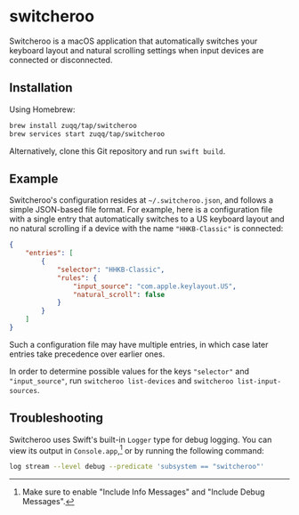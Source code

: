 # switcheroo

Switcheroo is a macOS application that automatically switches your keyboard
layout and natural scrolling settings when input devices are connected or
disconnected.

## Installation

Using Homebrew:

```bash
brew install zuqq/tap/switcheroo
brew services start zuqq/tap/switcheroo
```

Alternatively, clone this Git repository and run `swift build`.

## Example

Switcheroo's configuration resides at `~/.switcheroo.json`, and follows a
simple JSON-based file format. For example, here is a configuration file with a
single entry that automatically switches to a US keyboard layout and no natural
scrolling if a device with the name `"HHKB-Classic"` is connected:

```json
{
    "entries": [
        {
            "selector": "HHKB-Classic",
            "rules": {
                "input_source": "com.apple.keylayout.US",
                "natural_scroll": false
            }
        }
    ]
}
```

Such a configuration file may have multiple entries, in which case later
entries take precedence over earlier ones.

In order to determine possible values for the keys `"selector"` and
`"input_source"`, run `switcheroo list-devices` and `switcheroo list-input-sources`.

## Troubleshooting

Switcheroo uses Swift's built-in `Logger` type for debug logging. You can view
its output in `Console.app`,[^1] or by running the following command:

```bash
log stream --level debug --predicate 'subsystem == "switcheroo"'
```

[^1]: Make sure to enable "Include Info Messages" and "Include Debug Messages".
